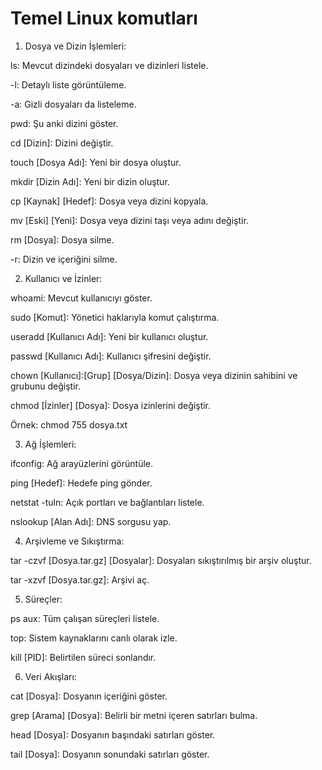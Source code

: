 # Temel Linux komutları

1. Dosya ve Dizin İşlemleri:

ls: Mevcut dizindeki dosyaları ve dizinleri listele.

-l: Detaylı liste görüntüleme.

-a: Gizli dosyaları da listeleme.

pwd: Şu anki dizini göster.

cd [Dizin]: Dizini değiştir.

touch [Dosya Adı]: Yeni bir dosya oluştur.

mkdir [Dizin Adı]: Yeni bir dizin oluştur.

cp [Kaynak] [Hedef]: Dosya veya dizini kopyala.

mv [Eski] [Yeni]: Dosya veya dizini taşı veya adını değiştir.

rm [Dosya]: Dosya silme.

-r: Dizin ve içeriğini silme.

2. Kullanıcı ve İzinler:

whoami: Mevcut kullanıcıyı göster.

sudo [Komut]: Yönetici haklarıyla komut çalıştırma.

useradd [Kullanıcı Adı]: Yeni bir kullanıcı oluştur.

passwd [Kullanıcı Adı]: Kullanıcı şifresini değiştir.

chown [Kullanıcı]:[Grup] [Dosya/Dizin]: Dosya veya dizinin sahibini ve grubunu değiştir.

chmod [İzinler] [Dosya]: Dosya izinlerini değiştir.

Örnek: chmod 755 dosya.txt

3. Ağ İşlemleri:

ifconfig: Ağ arayüzlerini görüntüle.

ping [Hedef]: Hedefe ping gönder.

netstat -tuln: Açık portları ve bağlantıları listele.

nslookup [Alan Adı]: DNS sorgusu yap.

4. Arşivleme ve Sıkıştırma:

tar -czvf [Dosya.tar.gz] [Dosyalar]: Dosyaları sıkıştırılmış bir arşiv oluştur.

tar -xzvf [Dosya.tar.gz]: Arşivi aç.

5. Süreçler:

ps aux: Tüm çalışan süreçleri listele.

top: Sistem kaynaklarını canlı olarak izle.

kill [PID]: Belirtilen süreci sonlandır.

6. Veri Akışları:


cat [Dosya]: Dosyanın içeriğini göster.

grep [Arama] [Dosya]: Belirli bir metni içeren satırları bulma.

head [Dosya]: Dosyanın başındaki satırları göster.

tail [Dosya]: Dosyanın sonundaki satırları göster.
